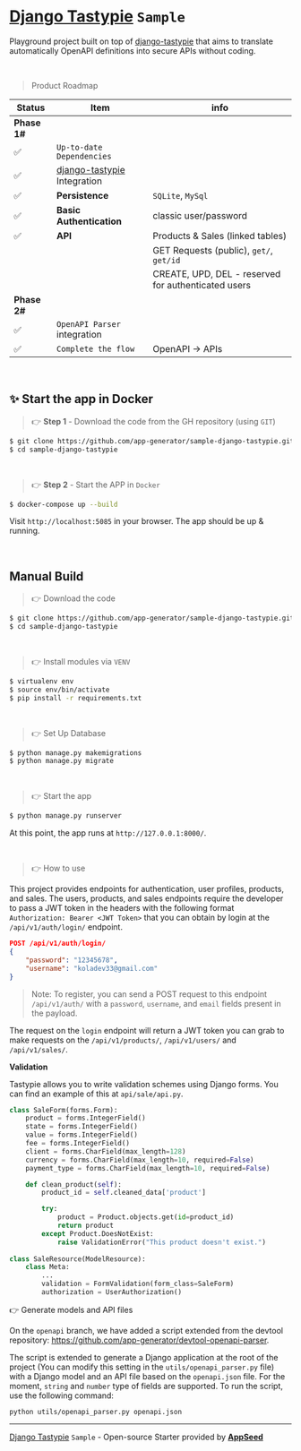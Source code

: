 # [Django Tastypie](https://github.com/app-generator/sample-django-tastypie) `Sample`

Playground project built on top of [django-tastypie](https://github.com/django-tastypie/django-tastypie) that aims to translate automatically OpenAPI definitions into secure APIs without coding.

<br />

> Product Roadmap 

| Status | Item | info | 
| --- | --- | --- |
| **Phase 1#** |  |  |
| ✅ | `Up-to-date Dependencies` |  |
| ✅ | [django-tastypie](https://github.com/django-tastypie/django-tastypie) Integration |  |
| ✅ | **Persistence** | `SQLite`, `MySql` |
| ✅ | **Basic Authentication** | classic user/password |
| ✅ | **API** | Products & Sales (linked tables) |
|     |         | GET Requests (public), `get/`, `get/id`  |
|     |         | CREATE, UPD, DEL - reserved for authenticated users |
| **Phase 2#** |  |  |
| ✅ | `OpenAPI Parser` integration |  |
| ✅ | `Complete the flow` | OpenAPI -> APIs |

<br />

## ✨ Start the app in Docker

> 👉 **Step 1** - Download the code from the GH repository (using `GIT`) 

```bash
$ git clone https://github.com/app-generator/sample-django-tastypie.git
$ cd sample-django-tastypie
```

<br />

> 👉 **Step 2** - Start the APP in `Docker`

```bash
$ docker-compose up --build 
```

Visit `http://localhost:5085` in your browser. The app should be up & running.

<br />

## Manual Build 

> 👉 Download the code  

```bash
$ git clone https://github.com/app-generator/sample-django-tastypie.git
$ cd sample-django-tastypie
```

<br />

> 👉 Install modules via `VENV`  

```bash
$ virtualenv env
$ source env/bin/activate
$ pip install -r requirements.txt
```

<br />

> 👉 Set Up Database

```bash
$ python manage.py makemigrations
$ python manage.py migrate
```

<br />

> 👉 Start the app

```bash
$ python manage.py runserver
```

At this point, the app runs at `http://127.0.0.1:8000/`. 

<br />

> 👉 How to use

This project provides endpoints for authentication, user profiles, products, and sales. The users, products, and sales endpoints require the developer to pass a JWT token in the headers with the following format `Authorization: Bearer <JWT Token>` that you can obtain by login at the `/api/v1/auth/login/` endpoint. 

```json
POST /api/v1/auth/login/
{
	"password": "12345678",
	"username": "koladev33@gmail.com"
}
```

> Note: To register, you can send a POST request to this endpoint `/api/v1/auth/` with a `password`, `username`, and `email` fields present in the payload. 

The request on the `login` endpoint will return a JWT token you can grab to make requests on the `/api/v1/products/`, `/api/v1/users/` and `/api/v1/sales/`. 

**Validation**

Tastypie allows you to write validation schemes using Django forms. You can find an example of this at `api/sale/api.py`.

```python
class SaleForm(forms.Form):
    product = forms.IntegerField()
    state = forms.IntegerField()
    value = forms.IntegerField()
    fee = forms.IntegerField()
    client = forms.CharField(max_length=128)
    currency = forms.CharField(max_length=10, required=False)
    payment_type = forms.CharField(max_length=10, required=False)

    def clean_product(self):
        product_id = self.cleaned_data['product']

        try:
            product = Product.objects.get(id=product_id)
            return product
        except Product.DoesNotExist:
            raise ValidationError("This product doesn't exist.")
            
class SaleResource(ModelResource):
    class Meta:
        ...
        validation = FormValidation(form_class=SaleForm)
        authorization = UserAuthorization()

```

 👉 Generate models and API files
 
On the `openapi` branch, we have added a script extended from the devtool repository: https://github.com/app-generator/devtool-openapi-parser. 

The script is extended to generate a Django application at the root of the project (You can modify this setting in the `utils/openapi_parser.py` file) with a Django model and an API file based on the `openapi.json` file. 
For the moment, `string` and `number` type of fields are supported. To run the script, use the following command: 
```
python utils/openapi_parser.py openapi.json 
```

---
[Django Tastypie](https://github.com/app-generator/sample-django-tastypie) `Sample` - Open-source Starter provided by **[AppSeed](https://appseed.us/)**
